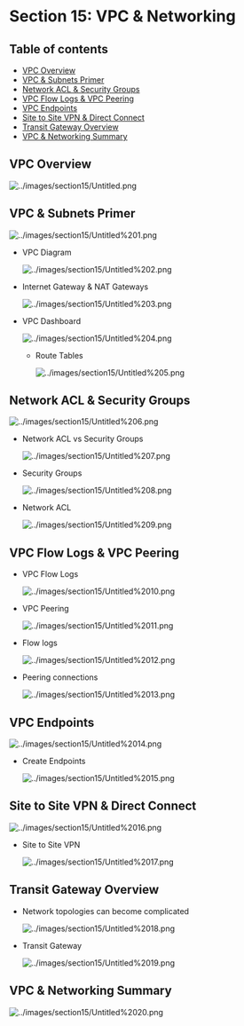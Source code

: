 # Section 15: VPC & Networking

## Table of contents
  - [VPC Overview](#vpc-overview)
  - [VPC & Subnets Primer](#vpc--subnets-primer)
  - [Network ACL & Security Groups](#network-acl--security-groups)
  - [VPC Flow Logs & VPC Peering](#vpc-flow-logs--vpc-peering)
  - [VPC Endpoints](#vpc-endpoints)
  - [Site to Site VPN & Direct Connect](#site-to-site-vpn--direct-connect)
  - [Transit Gateway Overview](#transit-gateway-overview)
  - [VPC & Networking Summary](#vpc--networking-summary)

## VPC Overview

![../images/section15/Untitled.png](../images/section15/Untitled.png)

## VPC & Subnets Primer

![../images/section15/Untitled%201.png](../images/section15/Untitled%201.png)

- VPC Diagram

    ![../images/section15/Untitled%202.png](../images/section15/Untitled%202.png)

- Internet Gateway & NAT Gateways

    ![../images/section15/Untitled%203.png](../images/section15/Untitled%203.png)

- VPC Dashboard

    ![../images/section15/Untitled%204.png](../images/section15/Untitled%204.png)

    - Route Tables

        ![../images/section15/Untitled%205.png](../images/section15/Untitled%205.png)

## Network ACL & Security Groups

![../images/section15/Untitled%206.png](../images/section15/Untitled%206.png)

- Network ACL vs Security Groups

    ![../images/section15/Untitled%207.png](../images/section15/Untitled%207.png)

- Security Groups

    ![../images/section15/Untitled%208.png](../images/section15/Untitled%208.png)

- Network ACL

    ![../images/section15/Untitled%209.png](../images/section15/Untitled%209.png)

## VPC Flow Logs & VPC Peering

- VPC Flow Logs

    ![../images/section15/Untitled%2010.png](../images/section15/Untitled%2010.png)

- VPC Peering

    ![../images/section15/Untitled%2011.png](../images/section15/Untitled%2011.png)

- Flow logs

    ![../images/section15/Untitled%2012.png](../images/section15/Untitled%2012.png)

- Peering connections

    ![../images/section15/Untitled%2013.png](../images/section15/Untitled%2013.png)

## VPC Endpoints

![../images/section15/Untitled%2014.png](../images/section15/Untitled%2014.png)

- Create Endpoints

    ![../images/section15/Untitled%2015.png](../images/section15/Untitled%2015.png)

## Site to Site VPN & Direct Connect

![../images/section15/Untitled%2016.png](../images/section15/Untitled%2016.png)

- Site to Site VPN

    ![../images/section15/Untitled%2017.png](../images/section15/Untitled%2017.png)

## Transit Gateway Overview

- Network topologies can become complicated

    ![../images/section15/Untitled%2018.png](../images/section15/Untitled%2018.png)

- Transit Gateway

    ![../images/section15/Untitled%2019.png](../images/section15/Untitled%2019.png)

## VPC & Networking Summary

![../images/section15/Untitled%2020.png](../images/section15/Untitled%2020.png)